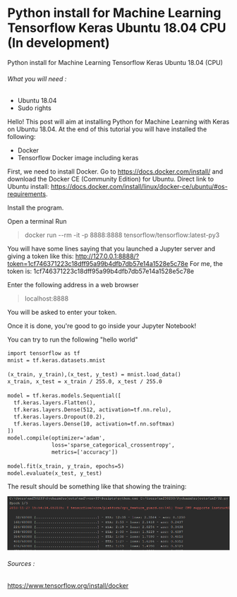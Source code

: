 # Python install for Machine Learning Tensorflow Keras Ubuntu 18.04 CPU (In development)
Python install for Machine Learning Tensorflow Keras Ubuntu 18.04 (CPU)

###### What you will need :

- Ubuntu 18.04
- Sudo rights

Hello! This post will aim at installing Python for Machine Learning with Keras on Ubuntu 18.04.
At the end of this tutorial you will have installed the following:
- Docker
- Tensorflow Docker image including keras

First, we need to install Docker.
Go to https://docs.docker.com/install/ and download the Docker CE (Community Edition) for Ubuntu. Direct link to Ubuntu install: https://docs.docker.com/install/linux/docker-ce/ubuntu/#os-requirements.

Install the program.

Open a terminal
Run
>docker run --rm -it -p 8888:8888 tensorflow/tensorflow:latest-py3

You will have some lines saying that you launched a Jupyter server and giving a token like this:
http://127.0.0.1:8888/?token=1cf746371223c18dff95a99b4dfb7db57e14a1528e5c78e
For me, the token is: 1cf746371223c18dff95a99b4dfb7db57e14a1528e5c78e

Enter the following address in a web browser
>localhost:8888

You will be asked to enter your token.

Once it is done, you're good to go inside your Jupyter Notebook!


You can try to run the following "hello world"
```
import tensorflow as tf
mnist = tf.keras.datasets.mnist

(x_train, y_train),(x_test, y_test) = mnist.load_data()
x_train, x_test = x_train / 255.0, x_test / 255.0

model = tf.keras.models.Sequential([
  tf.keras.layers.Flatten(),
  tf.keras.layers.Dense(512, activation=tf.nn.relu),
  tf.keras.layers.Dropout(0.2),
  tf.keras.layers.Dense(10, activation=tf.nn.softmax)
])
model.compile(optimizer='adam',
              loss='sparse_categorical_crossentropy',
              metrics=['accuracy'])

model.fit(x_train, y_train, epochs=5)
model.evaluate(x_test, y_test)
```

The result should be something like that showing the training:

![alt text](https://github.com/pleboulanger/Python-install-for-Machine-Learning-Tensorflow-Keras-Ubuntu-18.04/blob/master/MNIST.PNG)

###### Sources :
https://www.tensorflow.org/install/docker
